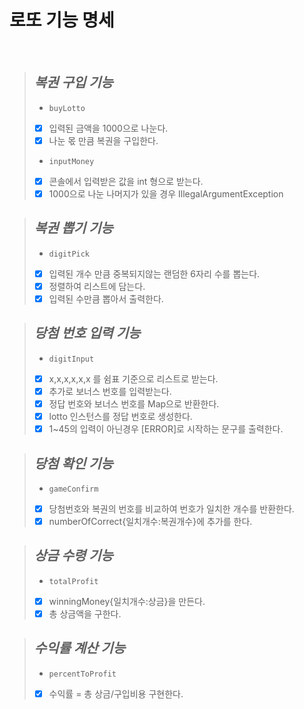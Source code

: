 # 로또 기능 명세

<br>

> ***복권 구입 기능***
> -
> - ```buyLotto```
> - [x] 입력된 금액을 1000으로 나눈다.
> - [x] 나눈 몫 만큼 복권을 구입한다.
> - ```inputMoney```
> - [x] 콘솔에서 입력받은 값을 int 형으로 받는다.
> - [x] 1000으로 나눈 나머지가 있을 경우 IllegalArgumentException


> ***복권 뽑기 기능***
> -
> - ```digitPick```
> - [x] 입력된 개수 만큼 중복되지않는 랜덤한 6자리 수를 뽑는다.
> - [x] 정렬하여 리스트에 담는다.
> - [x] 입력된 수만큼 뽑아서 출력한다.

> ***당첨 번호 입력 기능***
> -
> - ```digitInput```
> - [x] x,x,x,x,x,x 를 쉼표 기준으로 리스트로 받는다.
> - [x] 추가로 보너스 번호를 입력받는다.
> - [x] 정답 번호와 보너스 번호를 Map으로 반환한다.
> - [x] lotto 인스턴스를 정답 번호로 생성한다.
> - [x] 1~45의 입력이 아닌경우 [ERROR]로 시작하는 문구를 출력한다.

> ***당첨 확인 기능***
> -
> - ```gameConfirm```
> - [x] 당첨번호와 복권의 번호를 비교하여 번호가 일치한 개수를 반환한다.
> - [x] numberOfCorrect{일치개수:복권개수}에 추가를 한다.

> ***상금 수령 기능***
> -
> - ```totalProfit```
> - [x] winningMoney{일치개수:상금}을 만든다.
> - [x] 총 상금액을 구한다.

> ***수익률 계산 기능***
> -
> - ```percentToProfit```
> - [x] 수익률 = 총 상금/구입비용 구현한다.